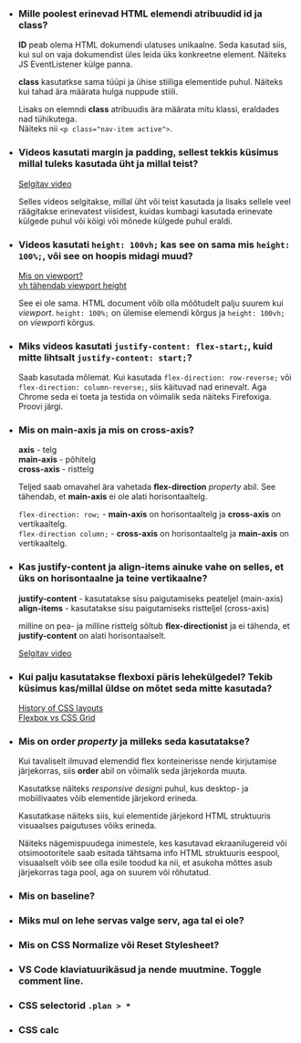 - ### Mille poolest erinevad HTML elemendi atribuudid **id** ja **class**?

    **ID** peab olema HTML dokumendi ulatuses unikaalne. Seda kasutad siis, kui sul on vaja dokumendist üles leida üks konkreetne element. Näiteks JS EventListener külge panna.

    **class** kasutatkse sama tüüpi ja ühise stiiliga elementide puhul. Näiteks kui tahad ära määrata hulga nuppude stiili.

    Lisaks on elemndi **class** atribuudis ära määrata mitu klassi, eraldades nad tühikutega.  
    Näiteks nii `<p class="nav-item active">`.

- ### Videos kasutati **margin** ja **padding**, sellest tekkis küsimus millal tuleks kasutada üht ja millal teist?

    [Selgitav video](https://www.youtube.com/watch?v=NZEz4yNITd8)  

    Selles videos selgitakse, millal üht või teist kasutada ja lisaks sellele veel räägitakse erinevatest viisidest, kuidas kumbagi kasutada erinevate külgede puhul või kõigi või mõnede külgede puhul eraldi.
    
- ### Videos kasutati `height: 100vh;` kas see on sama mis `height: 100%;`, või see on hoopis midagi muud?
  
    [Mis on viewport?](https://www.youtube.com/watch?v=QY3lTBZnJmE)  
    [vh tähendab viewport height](https://medium.com/@madhum86/css-font-sizing-pixels-vs-em-vs-rem-vs-percent-vs-viewport-units-b1485716afe7)  

    See ei ole sama. HTML document võib olla mõõtudelt palju suurem kui *viewport*. `height: 100%;` on ülemise elemendi kõrgus ja `height: 100vh;` on *viewport*i kõrgus.

- ### Miks videos kasutati `justify-content: flex-start;`, kuid mitte lihtsalt `justify-content: start;`?
  
    Saab kasutada mõlemat. Kui kasutada `flex-direction: row-reverse;` või `flex-direction: column-reverse;`, siis käituvad nad erinevalt. Aga Chrome seda ei toeta ja testida on võimalik seda näiteks Firefoxiga. Proovi järgi.

- ### Mis on **main-axis** ja mis on **cross-axis**?
  
    **axis** - telg  
    **main-axis** - põhitelg  
    **cross-axis** - risttelg

    Teljed saab omavahel ära vahetada **flex-direction** *property* abil. See tähendab, et **main-axis** ei ole alati horisontaaltelg.

    `flex-direction: row;` - **main-axis** on horisontaaltelg ja **cross-axis** on vertikaaltelg.  
    `flex-direction column;` - **cross-axis** on horisontaaltelg ja **main-axis** on vertikaaltelg.

- ### Kas **justify-content** ja **align-items** ainuke vahe on selles, et üks on horisontaalne ja teine vertikaalne?

    **justify-content** - kasutatakse sisu paigutamiseks peateljel (main-axis)  
    **align-items** - kasutatakse sisu paigutamiseks ristteljel (cross-axis)

    milline on pea- ja milline risttelg sõltub **flex-directionist** ja ei tähenda, et **justify-content** on alati horisontaalselt.

    [Selgitav video](https://www.youtube.com/watch?v=lUp-liFRboU)

- ### Kui palju kasutatakse flexboxi päris lehekülgedel? Tekib küsimus kas/millal üldse on mõtet seda mitte kasutada?
  
    [History of CSS layouts](http://grid-layout.com/history.html)  
    [Flexbox vs CSS Grid](https://www.youtube.com/watch?v=hs3piaN4b5I)

- ### Mis on **order** *property* ja milleks seda kasutatakse?

    Kui tavaliselt ilmuvad elemendid flex konteinerisse nende kirjutamise järjekorras, siis **order** abil on võimalik seda järjekorda muuta.

    Kasutatkse näiteks *responsive design*i puhul, kus desktop- ja mobiilivaates võib elementide järjekord erineda.

    Kasutatkase näiteks siis, kui elementide järjekord HTML struktuuris visuaalses paigutuses võiks erineda.

    Näiteks nägemispuudega inimestele, kes kasutavad ekraanilugereid või otsimootoritele saab esitada tähtsama info HTML struktuuris eespool, visuaalselt võib see olla esile toodud ka nii, et asukoha mõttes asub järjekorras taga pool, aga on suurem või rõhutatud.

- ### Mis on **baseline**?
- ### Miks mul on lehe servas valge serv, aga tal ei ole?
- ### Mis on **CSS Normalize** või **Reset Stylesheet**?
- ### VS Code klaviatuurikäsud ja nende muutmine. Toggle comment line.
- ### CSS selectorid `.plan > *`
- ### CSS calc
